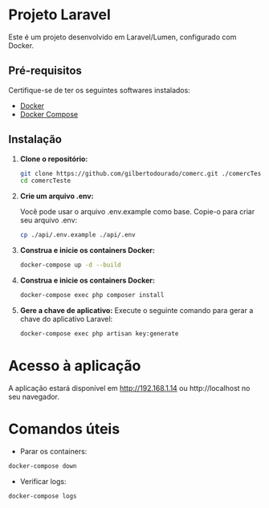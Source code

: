 # Projeto Laravel

Este é um projeto desenvolvido em Laravel/Lumen, configurado com Docker.

## Pré-requisitos

Certifique-se de ter os seguintes softwares instalados:

- [Docker](https://www.docker.com/get-started)
- [Docker Compose](https://docs.docker.com/compose/install/)

## Instalação

1. **Clone o repositório:**

   ```bash
   git clone https://github.com/gilbertodourado/comerc.git ./comercTeste
   cd comercTeste
   ```

2. **Crie um arquivo .env:**

    Você pode usar o arquivo .env.example como base. Copie-o para criar seu arquivo .env:
    ```bash
    cp ./api/.env.example ./api/.env
    ```
3. **Construa e inicie os containers Docker:**
    ```bash
    docker-compose up -d --build
    ```
4. **Construa e inicie os containers Docker:**
    ```bash
    docker-compose exec php composer install
    ```
5. **Gere a chave de aplicativo:**
    Execute o seguinte comando para gerar a chave do aplicativo Laravel:
    ```bash
    docker-compose exec php artisan key:generate
    ```

# Acesso à aplicação
A aplicação estará disponível em http://192.168.1.14 ou http://localhost no seu navegador.

# Comandos úteis
* Parar os containers:
```bash
docker-compose down
```
* Verificar logs:
```bash
docker-compose logs
```
